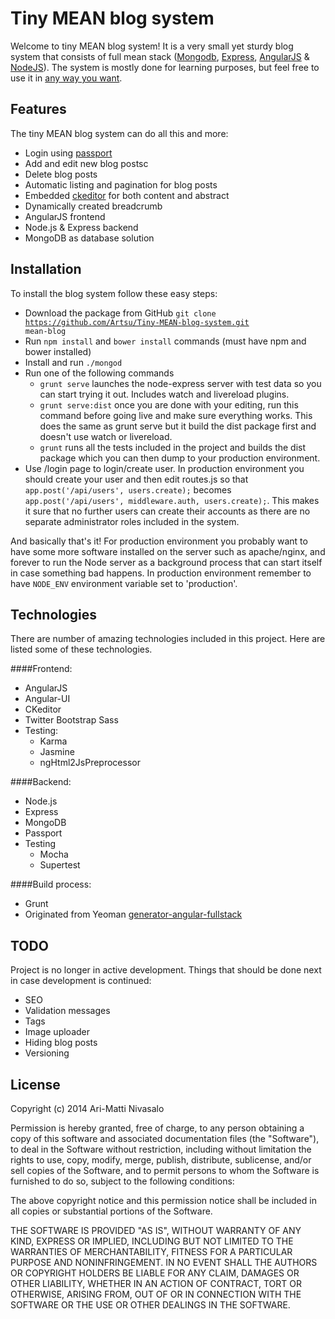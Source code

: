 Tiny MEAN blog system
=====================
Welcome to tiny MEAN blog system! It is a very small yet sturdy blog system that consists of full mean stack (<a href="http://www.mongodb.org/">Mongodb</a>, <a href="http://expressjs.com/">Express</a>, <a href="http://angularjs.org/">AngularJS</a> & <a href="http://nodejs.org/">NodeJS</a>). The system is mostly done for learning purposes, but feel free to use it in <a href="#license">any way you want</a>.

Features
--------

The tiny MEAN blog system can do all this and more:
* Login using <a href="http://passportjs.org/">passport</a>
* Add and edit new blog postsc
* Delete blog posts
* Automatic listing and pagination for blog posts
* Embedded <a href="http://ckeditor.com/">ckeditor</a> for both content and abstract
* Dynamically created breadcrumb
* AngularJS frontend
* Node.js & Express backend
* MongoDB as database solution

Installation
------------

To install the blog system follow these easy steps:
        
* Download the package from GitHub <code>git clone https://github.com/Artsu/Tiny-MEAN-blog-system.git mean-blog</code>
* Run <code>npm install</code> and <code>bower install</code> commands (must have npm and bower installed)
* Install and run <code>./mongod</code>
* Run one of the following commands
  * <code>grunt serve</code> launches the node-express server with test data so you can start trying it out. Includes watch and livereload plugins.
  * <code>grunt serve:dist</code> once you are done with your editing, run this command before going live and make sure everything works. This does the same as grunt serve but it build the dist package first and doesn't use watch or livereload.
  * <code>grunt</code> runs all the tests included in the project and builds the dist package which you can then dump to your production environment.
* Use /login page to login/create user. In production environment you should create your user and then edit routes.js so that <code>app.post('/api/users', users.create);</code> becomes <code>app.post('/api/users', middleware.auth, users.create);</code>. This makes it sure that no further users can create their accounts as there are no separate administrator roles included in the system.
        
And basically that's it! For production environment you probably want to have some more software installed on the server such as apache/nginx, and forever to run the Node server as a background process that can start itself in case something bad happens.
In production environment remember to have <code>NODE_ENV</code> environment variable set to 'production'.

Technologies
------------
There are number of amazing technologies included in this project. Here are listed some of these technologies.

####Frontend:
* AngularJS
* Angular-UI
* CKeditor
* Twitter Bootstrap Sass
* Testing:
  * Karma
  * Jasmine
  * ngHtml2JsPreprocessor

####Backend:
* Node.js
* Express
* MongoDB
* Passport
* Testing
  * Mocha
  * Supertest

####Build process:
* Grunt
* Originated from Yeoman <a href="">generator-angular-fullstack</a>

TODO
----
Project is no longer in active development. Things that should be done next in case development is continued:
* SEO
* Validation messages
* Tags
* Image uploader
* Hiding blog posts
* Versioning
 

<a name="license"></a>License
----

Copyright (c) 2014 Ari-Matti Nivasalo

Permission is hereby granted, free of charge, to any person obtaining
a copy of this software and associated documentation files (the
"Software"), to deal in the Software without restriction, including
without limitation the rights to use, copy, modify, merge, publish,
distribute, sublicense, and/or sell copies of the Software, and to
permit persons to whom the Software is furnished to do so, subject to
the following conditions:

The above copyright notice and this permission notice shall be included
in all copies or substantial portions of the Software.

THE SOFTWARE IS PROVIDED "AS IS", WITHOUT WARRANTY OF ANY KIND,
EXPRESS OR IMPLIED, INCLUDING BUT NOT LIMITED TO THE WARRANTIES OF
MERCHANTABILITY, FITNESS FOR A PARTICULAR PURPOSE AND NONINFRINGEMENT.
IN NO EVENT SHALL THE AUTHORS OR COPYRIGHT HOLDERS BE LIABLE FOR ANY
CLAIM, DAMAGES OR OTHER LIABILITY, WHETHER IN AN ACTION OF CONTRACT,
TORT OR OTHERWISE, ARISING FROM, OUT OF OR IN CONNECTION WITH THE
SOFTWARE OR THE USE OR OTHER DEALINGS IN THE SOFTWARE.
